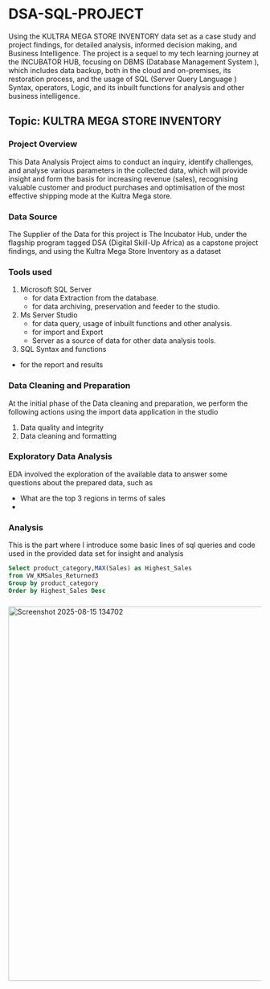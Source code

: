 # DSA-SQL-PROJECT
Using the KULTRA MEGA STORE INVENTORY data set as a case study and project findings, for detailed analysis, informed decision making, and Business Intelligence.
The project is a sequel to my tech learning journey at the INCUBATOR HUB, focusing on DBMS (Database Management System ), which includes data backup, both in the cloud and on-premises, its restoration process, and the usage of  SQL (Server Query Language ) Syntax, operators, Logic, and its inbuilt functions for analysis and other business intelligence.

## Topic: KULTRA MEGA STORE INVENTORY

### Project Overview  
This Data Analysis Project aims to conduct an inquiry, identify challenges, and analyse various parameters in the collected data, which will provide insight and form the basis for increasing revenue (sales), recognising valuable customer and product purchases and optimisation of the most effective shipping mode at the Kultra Mega store.

### Data Source 
The Supplier of the Data for this project is The Incubator Hub, under the flagship program tagged DSA (Digital Skill-Up Africa) as a capstone project findings, and using the Kultra Mega Store Inventory as a dataset
 
### Tools used 
1. Microsoft SQL Server
   - for data Extraction from the database.
   - for data archiving, preservation and feeder to the studio.
2. Ms Server Studio
   - for data query, usage of inbuilt functions and other analysis.
   - for import and Export 
   - Server as a source of data for other data analysis tools.
 3. SQL Syntax and functions
   - for the report and results
  
### Data Cleaning and Preparation 
At the initial phase of the Data cleaning and preparation, we perform the following actions using the import data application in the studio
1. Data quality and integrity
2. Data cleaning and formatting

### Exploratory Data Analysis
EDA involved the exploration of the available data  to answer some questions about the prepared data, such as 
- What are the top 3 regions in terms of sales
- 

  
### Analysis
This is the part where I introduce some basic lines of sql queries and code used in the provided data set for insight and analysis

````` SQL
Select product_category,MAX(Sales) as Highest_Sales
from VW_KMSales_Returned3
Group by product_category
Order by Highest_Sales Desc

`````
###

<img width="1426" height="746" alt="Screenshot 2025-08-15 134702" src="https://github.com/user-attachments/assets/fb5cbceb-bfda-4c6d-9df9-21e2ecd45139" />





